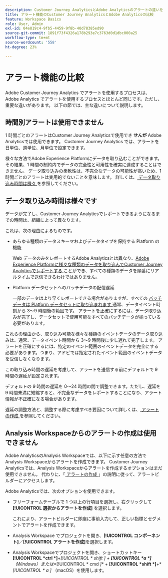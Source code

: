```yaml
---
description: Customer Journey AnalyticsとAdobe Analyticsのアラートの違いを説明します
title: アラート機能のCustomer Journey AnalyticsとAdobe Analyticsの比較
feature: Workspace Basics
role: User, Admin
exl-id: 04e819c4-9fb5-4459-9f8b-40d78385ed90
source-git-commit: 1891f73f4326a178b293e7c3763d0d1dbc000a25
workflow-type: tm+mt
source-wordcount: '558'
ht-degree: 23%

---
```


# アラート機能の比較

Adobe Customer Journey Analytics でアラートを使用するプロセスは、Adobe Analytics でアラートを使用するプロセスとほとんど同じです。ただし、重要な違いがあります。 以下の節では、主な違いについて説明します。

## 時間別アラートは使用できません

1 時間ごとのアラートはCustomer Journey Analyticsで使用でき **せんが** Adobe Analyticsでは使用できます。 Customer Journey Analytics では、アラートを日単位、週単位、月単位で設定できます。

様々な方法でAdobe Experience Platformにデータを取り込むことができます。 その結果、1 時間の制約内でデータの完全性と可用性を確実に達成することはできません。  データ取り込みの柔軟性は、不完全なデータの可能性が高いため、1 時間ごとのアラートは実用的でないことを意味します。 詳しくは、[ データ取り込み時間は様々 ](#data-ingestion-times-vary-in-customer-journey-analytics) を参照してください。

## データ取り込み時間は様々です

データが完了し、Customer Journey Analyticsでレポートできるようになるまでの時間は、組織によって異なります。

これは、次の理由によるものです。

* あらゆる種類のデータスキーマおよびデータタイプを保持する Platform の機能

  Web データのみをレポートするAdobe Analyticsとは異なり、[Adobe Experience Platformに様々な種類のデータを取り込んでCustomer Journey Analyticsでレポートする ](/help/data-ingestion/data-ingestion.md) ことができ、すべての種類のデータを順番にリアルタイムで送信できるわけではありません。

* Platform データセットへのバッチデータの配信遅延

  一部のデータはより早くレポートできる場合がありますが、すべての [ バッチデータは Platform データセットに取り込まれます ](/help/data-ingestion/data-ingestion.md#ingest-and-use-batch-data.) 通常、データイベント時刻から 3～9 時間後の範囲です。 アラートを正確にするには、データ取り込みが完了し、データセットで使用可能なすべてのバッチデータが揃っている必要があります。<!--3 to 9 hours is a sweet spot, what we are suggesting.  -->

これらの理由から、取り込み可能な様々な種類のイベントデータのデータ取り込みは、通常、データイベント時間から 3～9 時間後に少し遅れて完了します。 アラートを正確にするには、特定のイベント範囲のイベントデータを完全にする必要があります。つまり、アドビでは指定されたイベント範囲のイベントデータを受信しなくなります。

この取り込み時間の遅延を考慮して、アラートを送信する前にデフォルトで 9 時間の遅延が設定されます。

デフォルトの 9 時間の遅延を 0～24 時間の間で調整できます。ただし、遅延を 9 時間未満に短縮すると、不完全なデータをレポートすることになり、アラート情報が不正確になる場合があります。

遅延の調整方法と、調整する際に考慮すべき要因について詳しくは、[ アラートの作成 ](/help/components/c-intelligent-alerts/alert-builder.md) を参照してください。

<!-- Starting with "However," the rest of this information should probably go into the actual documentation where we document the option to adjust the delay. -->

## Analysis Workspaceからのアラートの作成は使用できません

Adobe AnalyticsのAnalysis Workspaceでは、以下に示す任意の方法でAnalysis Workspaceからアラートを作成できます。 Customer Journey Analyticsでは、Analysis Workspaceからアラートを作成するオプションはまだ使用できません。 代わりに、「[ アラートの作成 ](/help/components/c-intelligent-alerts/alert-builder.md)」の説明に従って、アラートビルダーにアクセスします。

Adobe Analyticsでは、次のオプションを使用できます。

* フリーフォームテーブルで 1 つ以上の行項目を選択し、右クリックして **[!UICONTROL 選択からアラートを作成]** を選択します。

  これにより、アラートビルダーに即座に事前入力して、正しい指標とセグメントでアラートを作成できます。

* Analysis Workspace でプロジェクトを開き、**[!UICONTROL コンポーネント]**／**[!UICONTROL アラートを作成]**&#x200B;を選択します。

* Analysis Workspaceでプロジェクトを開き、ショートカットキー **[!UICONTROL *ctrl *]**+**[!UICONTROL * shift *]** + **[!UICONTROL *a *]**（Windows）または**[!UICONTROL * cmd *]** + **[!UICONTROL *shift *]**+**[!UICONTROL * a *]** （macOS）を使用します。
